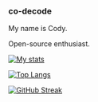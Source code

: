 ### co-decode

My name is Cody.

Open-source enthusiast.

[![My stats](https://github-readme-stats.vercel.app/api?username=co-decode&theme=dark&hide_rank=true&hide_border=true)](https://github.com/anuraghazra/github-readme-stats)

[![Top Langs](https://github-readme-stats.vercel.app/api/top-langs/?username=co-decode&theme=dark&layout=compact&hide_border=true)](https://github.com/anuraghazra/github-readme-stats)

[![GitHub Streak](https://streak-stats.demolab.com?user=co-decode&theme=dark&hide_border=true)](https://git.io/streak-stats)
